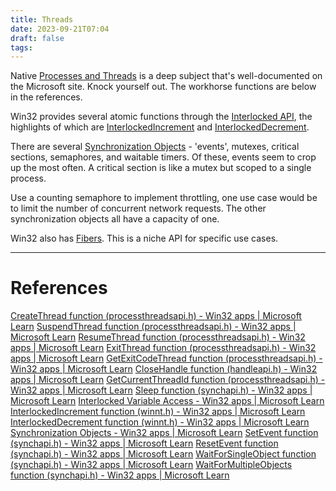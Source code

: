 ```yaml
---
title: Threads
date: 2023-09-21T07:04
draft: false
tags:
---
```

Native [Processes and Threads](https://learn.microsoft.com/en-us/windows/win32/procthread/processes-and-threads) is a deep subject that's well-documented on the Microsoft site.  Knock yourself out.  The workhorse functions are below in the references.

Win32 provides several atomic functions through the [Interlocked API](https://learn.microsoft.com/en-us/windows/win32/sync/interlocked-variable-access), the highlights of which are [InterlockedIncrement](https://learn.microsoft.com/en-us/windows/win32/api/winnt/nf-winnt-interlockedincrement) and [InterlockedDecrement](https://learn.microsoft.com/en-us/windows/win32/api/winnt/nf-winnt-interlockeddecrement).

There are several [Synchronization Objects](https://learn.microsoft.com/en-us/windows/win32/sync/synchronization-objects) - 'events', mutexes, critical sections, semaphores, and waitable timers.  Of these, events seem to crop up the most often.  A critical section is like a mutex but scoped to a single process.

Use a counting semaphore to implement throttling, one use case would be to limit the number of concurrent network requests.  The other synchronization objects all have a capacity of one.

Win32 also has [Fibers](https://learn.microsoft.com/en-us/windows/win32/procthread/fibers).  This is a niche API for specific use cases.

---
# References

[CreateThread function (processthreadsapi.h) - Win32 apps | Microsoft Learn](https://learn.microsoft.com/en-us/windows/win32/api/processthreadsapi/nf-processthreadsapi-createthread)
[SuspendThread function (processthreadsapi.h) - Win32 apps | Microsoft Learn](https://learn.microsoft.com/en-us/windows/win32/api/processthreadsapi/nf-processthreadsapi-suspendthread)
[ResumeThread function (processthreadsapi.h) - Win32 apps | Microsoft Learn](https://learn.microsoft.com/en-us/windows/win32/api/processthreadsapi/nf-processthreadsapi-resumethread)
[ExitThread function (processthreadsapi.h) - Win32 apps | Microsoft Learn](https://learn.microsoft.com/en-us/windows/win32/api/processthreadsapi/nf-processthreadsapi-exitthread)
[GetExitCodeThread function (processthreadsapi.h) - Win32 apps | Microsoft Learn](https://learn.microsoft.com/en-us/windows/win32/api/processthreadsapi/nf-processthreadsapi-getexitcodethread)
[CloseHandle function (handleapi.h) - Win32 apps | Microsoft Learn](https://learn.microsoft.com/en-us/windows/win32/api/handleapi/nf-handleapi-closehandle)
[GetCurrentThreadId function (processthreadsapi.h) - Win32 apps | Microsoft Learn](https://learn.microsoft.com/en-us/windows/win32/api/processthreadsapi/nf-processthreadsapi-getcurrentthreadid)
[Sleep function (synchapi.h) - Win32 apps | Microsoft Learn](https://learn.microsoft.com/en-us/windows/win32/api/synchapi/nf-synchapi-sleep)
[Interlocked Variable Access - Win32 apps | Microsoft Learn](https://learn.microsoft.com/en-us/windows/win32/sync/interlocked-variable-access)
[InterlockedIncrement function (winnt.h) - Win32 apps | Microsoft Learn](https://learn.microsoft.com/en-us/windows/win32/api/winnt/nf-winnt-interlockedincrement)
[InterlockedDecrement function (winnt.h) - Win32 apps | Microsoft Learn](https://learn.microsoft.com/en-us/windows/win32/api/winnt/nf-winnt-interlockeddecrement)
[Synchronization Objects - Win32 apps | Microsoft Learn](https://learn.microsoft.com/en-us/windows/win32/sync/synchronization-objects)
[SetEvent function (synchapi.h) - Win32 apps | Microsoft Learn](https://learn.microsoft.com/en-us/windows/win32/api/synchapi/nf-synchapi-setevent)
[ResetEvent function (synchapi.h) - Win32 apps | Microsoft Learn](https://learn.microsoft.com/en-us/windows/win32/api/synchapi/nf-synchapi-resetevent)
[WaitForSingleObject function (synchapi.h) - Win32 apps | Microsoft Learn](https://learn.microsoft.com/en-us/windows/win32/api/synchapi/nf-synchapi-waitforsingleobject)
[WaitForMultipleObjects function (synchapi.h) - Win32 apps | Microsoft Learn](https://learn.microsoft.com/en-us/windows/win32/api/synchapi/nf-synchapi-waitformultipleobjects)
